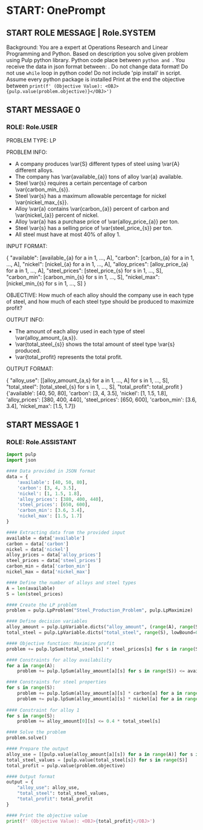 # START: OnePrompt 
## START ROLE MESSAGE | Role.SYSTEM 
Background: You are a expert at Operations Research and Linear Programming and Python. Based on description you solve given problem using Pulp python library. Python code place between ```python and ```. You receive the data in json format between: <DATA></DATA>. Do not change data format! Do not use `while` loop in python code! Do not include 'pip install' in script. Assume every python package is installed Print at the end the objective between <OBJ></OBJ> `print(f' (Objective Value): <OBJ>{pulp.value(problem.objective)}</OBJ>')`  
## START MESSAGE 0 
### ROLE: Role.USER
<DESCRIPTION>
PROBLEM TYPE: LP

PROBLEM INFO:

- A company produces \var{S} different types of steel using \var{A} different alloys.
- The company has \var{available_{a}} tons of alloy \var{a} available.
- Steel \var{s} requires a certain percentage of carbon \var{carbon_min_{s}}.
- Steel \var{s} has a maximum allowable percentage for nickel \var{nickel_max_{s}}.
- Alloy \var{a} contains \var{carbon_{a}} percent of carbon and \var{nickel_{a}} percent of nickel.
- Alloy \var{a} has a purchase price of \var{alloy_price_{a}} per ton.
- Steel \var{s} has a selling price of \var{steel_price_{s}} per ton.
- All steel must have at most 40% of alloy 1.

INPUT FORMAT: 

{
"available": [available_{a} for a in 1, ..., A],
"carbon": [carbon_{a} for a in 1, ..., A],
"nickel": [nickel_{a} for a in 1, ..., A],
"alloy_prices": [alloy_price_{a} for a in 1, ..., A],
"steel_prices": [steel_price_{s} for s in 1, ..., S],
"carbon_min": [carbon_min_{s} for s in 1, ..., S],
"nickel_max": [nickel_min_{s} for s in 1, ..., S]
}

OBJECTIVE: How much of each alloy should the company use in each type of steel, and how much of each steel type should be produced to maximize profit?

OUTPUT INFO:

- The amount of each alloy used in each type of steel \var{alloy_amount_{a,s}}.
- \var{total_steel_{s}} shows the total amount of steel type \var{s} produced.
- \var{total_profit} represents the total profit.

OUTPUT FORMAT:

{
    "alloy_use": [[alloy_amount_{a,s} for a in 1, ..., A] for s in 1, ..., S],
    "total_steel": [total_steel_{s} for s in 1, ..., S],
    "total_profit": total_profit
}
</DESCRIPTION>
<DATA>
{'available': [40, 50, 80], 'carbon': [3, 4, 3.5], 'nickel': [1, 1.5, 1.8], 'alloy_prices': [380, 400, 440], 'steel_prices': [650, 600], 'carbon_min': [3.6, 3.4], 'nickel_max': [1.5, 1.7]}</DATA>


## START MESSAGE 1 
### ROLE: Role.ASSISTANT
```python
import pulp
import json

#### Data provided in JSON format
data = {
    'available': [40, 50, 80],
    'carbon': [3, 4, 3.5],
    'nickel': [1, 1.5, 1.8],
    'alloy_prices': [380, 400, 440],
    'steel_prices': [650, 600],
    'carbon_min': [3.6, 3.4],
    'nickel_max': [1.5, 1.7]
}

#### Extracting data from the provided input
available = data['available']
carbon = data['carbon']
nickel = data['nickel']
alloy_prices = data['alloy_prices']
steel_prices = data['steel_prices']
carbon_min = data['carbon_min']
nickel_max = data['nickel_max']

#### Define the number of alloys and steel types
A = len(available)
S = len(steel_prices)

#### Create the LP problem
problem = pulp.LpProblem("Steel_Production_Problem", pulp.LpMaximize)

#### Define decision variables
alloy_amount = pulp.LpVariable.dicts("alloy_amount", (range(A), range(S)), lowBound=0)
total_steel = pulp.LpVariable.dicts("total_steel", range(S), lowBound=0)

#### Objective function: Maximize profit
problem += pulp.lpSum(total_steel[s] * steel_prices[s] for s in range(S)) - pulp.lpSum(alloy_amount[a][s] * alloy_prices[a] for a in range(A) for s in range(S))

#### Constraints for alloy availability
for a in range(A):
    problem += pulp.lpSum(alloy_amount[a][s] for s in range(S)) <= available[a]

#### Constraints for steel properties
for s in range(S):
    problem += pulp.lpSum(alloy_amount[a][s] * carbon[a] for a in range(A)) >= carbon_min[s] * total_steel[s]
    problem += pulp.lpSum(alloy_amount[a][s] * nickel[a] for a in range(A)) <= nickel_max[s] * total_steel[s]
    
#### Constraint for alloy 1
for s in range(S):
    problem += alloy_amount[0][s] <= 0.4 * total_steel[s]

#### Solve the problem
problem.solve()

#### Prepare the output
alloy_use = [[pulp.value(alloy_amount[a][s]) for a in range(A)] for s in range(S)]
total_steel_values = [pulp.value(total_steel[s]) for s in range(S)]
total_profit = pulp.value(problem.objective)

#### Output format
output = {
    "alloy_use": alloy_use,
    "total_steel": total_steel_values,
    "total_profit": total_profit
}

#### Print the objective value
print(f' (Objective Value): <OBJ>{total_profit}</OBJ>')
```

